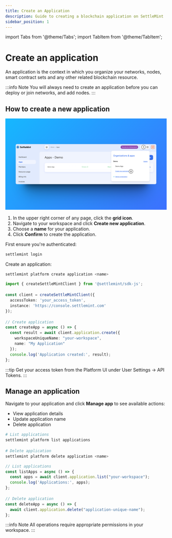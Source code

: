 ```yaml
---
title: Create an Application
description: Guide to creating a blockchain application on SettleMint
sidebar_position: 1
---
```


import Tabs from '@theme/Tabs';
import TabItem from '@theme/TabItem';

# Create an application

An application is the context in which you organize your networks, nodes, smart contract sets and any other related blockchain resource.

:::info Note
You will always need to create an application before you can deploy or join networks, and add nodes.
:::

## How to create a new application

<Tabs>
<TabItem value="platform-ui" label="Platform UI">

![Create an App](../../static/img/about-settlemint/create-app.png)

1. In the upper right corner of any page, click the **grid icon**. 
2. Navigate to your workspace and click **Create new application**.
3. Choose a **name** for your application.
4. Click **Confirm** to create the application.

</TabItem>
<TabItem value="sdk-cli" label="SDK CLI">

First ensure you're authenticated:
```bash
settlemint login
```

Create an application:
```bash
settlemint platform create application <name>
```

</TabItem>
<TabItem value="sdk-js" label="SDK JS">

```typescript
import { createSettleMintClient } from '@settlemint/sdk-js';

const client = createSettleMintClient({
  accessToken: 'your_access_token',
  instance: 'https://console.settlemint.com'
});

// Create application
const createApp = async () => {
  const result = await client.application.create({
    workspaceUniqueName: "your-workspace",
    name: "My Application"
  });
  console.log('Application created:', result);
};
```

:::tip
Get your access token from the Platform UI under User Settings → API Tokens.
:::

</TabItem>
</Tabs>

## Manage an application

<Tabs>
<TabItem value="platform-ui" label="Platform UI">

Navigate to your application and click **Manage app** to see available actions:
- View application details
- Update application name
- Delete application

</TabItem>
<TabItem value="sdk-cli" label="SDK CLI">

```bash
# List applications
settlemint platform list applications

# Delete application
settlemint platform delete application <name>
```

</TabItem>
<TabItem value="sdk-js" label="SDK JS">

```typescript
// List applications
const listApps = async () => {
  const apps = await client.application.list("your-workspace");
  console.log('Applications:', apps);
};

// Delete application
const deleteApp = async () => {
  await client.application.delete("application-unique-name");
};
```

</TabItem>
</Tabs>

:::info Note
All operations require appropriate permissions in your workspace.
:::
